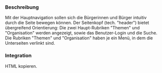 ### Beschreibung
Mit der Hauptnavigation sollen sich die Bürgerinnen und Bürger intuitiv durch die Seite bewegen können. Der Seitenkopf (tech. "header") bietet übergreifend Orientierung: Die zwei Haupt-Rubriken "Themen" und "Organisation" werden angezeigt, sowie das Benutzer-Login und die Suche. Die Rubriken "Themen" und "Organisation" haben je ein Menü, in dem die Unterseiten verlinkt sind.


### Integration

HTML kopieren.
